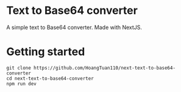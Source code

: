 # Text to Base64 converter

A simple text to Base64 converter. Made with NextJS.

# Getting started

```
git clone https://github.com/HoangTuan110/next-text-to-base64-converter
cd next-text-to-base64-converter
npm run dev
```
